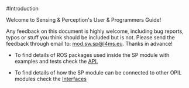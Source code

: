 #Introduction
 
Welcome to Sensing & Perception's User & Programmers Guide!

Any feedback on this document is highly welcome, including bug reports, typos or stuff you think should be included but is not. Please send the feedback through email to: mod.sw.sp@l4ms.eu. Thanks in advance!

* To find details of ROS packages used inside the SP module with examples and tests check the [API.](./api.md)

* To find details of how the SP module can be connected to other OPIL modules check the [Interfaces](./interfaces.md)
